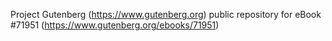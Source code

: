 Project Gutenberg (https://www.gutenberg.org) public repository
for eBook #71951 (https://www.gutenberg.org/ebooks/71951)
